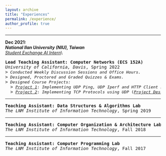 ```yaml
---
layout: archive
title: "Experiences"
permalink: /experience/
author_profile: true
---
```


<p></p>
<hr>
<p></p>

**Dec 2021:**\
**_National Ilan University (NIU), Taiwan_**\
<ins>_Student Exchange AI Intern_</ins>\

<pre>
<b>Lead Teaching Assistant: Computer Networks (ECS 152A)</b>  
<i>University of California, Davis</i>, Spring 2022
><i><font size="3"> Conducted Weekly Discussion Sessions and Office Hours.</font></i>
><i><font size="3"> Designed, Proctored and Graded Quizzes & Exams.</font></i>
><i><font size="3"> Designed Course Projects:</font></i>
  ><font size="3"> <i><a href="https://github.com/Yash-Vekaria/HTTPClientServer">Project 1</a></i>: <i>Implementing UDP Ping, UDP Iperf and HTTP Client Server Model</i> (<i><a href="https://docs.google.com/document/d/1P-p3-W50nj2-XBY3YjoPUNJxugvgHNPYlaPlfa375bk/edit?usp=sharing">Project Description</a></i>)</font>
  ><font size="3"> <i><a href="https://github.com/Yash-Vekaria/TCPProtocol">Project 2</a></i>: <i>Implementing TCP Protocols using UDP</i> (<i><a href="https://docs.google.com/document/d/1BoU-GWclEHxUR5ZATwnuPEGvhZM6geCMCPH9eVJvIxg/edit?usp=sharing">Project Description</a></i>)</font>
</pre>

<p></p>
<hr>
<p></p>

<pre>
<b>Teaching Assistant: Data Structures & Algorithms Lab</b>  
<i>The LNM Institute of Information Technology</i>, Spring 2019
</pre>

<p></p>
<hr>
<p></p>

<pre>
<b>Teaching Assistant: Computer Organization & Architecture Lab</b>  
<i>The LNM Institute of Information Technology</i>, Fall 2018
</pre>

<p></p>
<hr>
<p></p>

<pre>
<b>Teaching Assistant: Computer Programming Lab</b>  
<i>The LNM Institute of Information Technology</i>, Fall 2017
</pre>


<!-- {% include base_path %}
{% for post in site.experience reversed %}
  {% include archive-single.html %}
{% endfor %} -->
